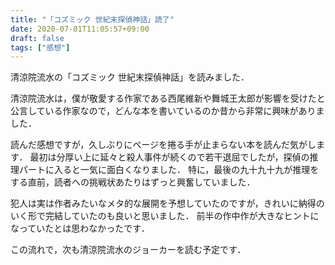 ```yaml
---
title: "「コズミック 世紀末探偵神話」読了"
date: 2020-07-01T11:05:57+09:00
draft: false
tags: ["感想"]
---
```


清涼院流水の「コズミック 世紀末探偵神話」を読みました．

清涼院流水は，僕が敬愛する作家である西尾維新や舞城王太郎が影響を受けたと公言している作家なので，どんな本を書いているのか昔から非常に興味がありました．

読んだ感想ですが，久しぶりにページを捲る手が止まらない本を読んだ気がします．
最初は分厚い上に延々と殺人事件が続くので若干退屈でしたが，探偵の推理パートに入ると一気に面白くなりました．
特に，最後の九十九十九が推理をする直前，読者への挑戦状あたりはずっと興奮していました．

犯人は実は作者みたいなメタ的な展開を予想していたのですが，きれいに納得のいく形で完結していたのも良いと思いました．
前半の作中作が大きなヒントになっていたとは思わなかったです．

この流れで，次も清涼院流水のジョーカーを読む予定です．
